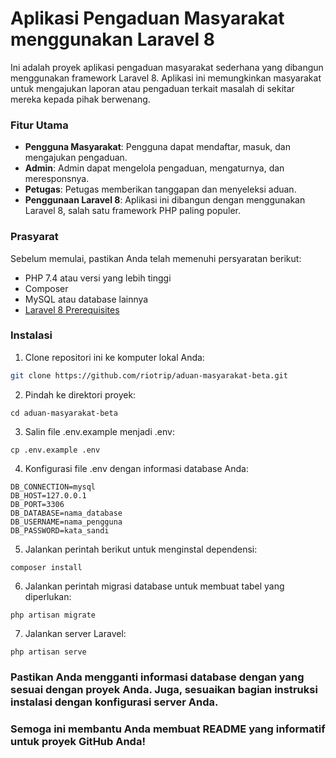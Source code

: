 # Aplikasi Pengaduan Masyarakat menggunakan Laravel 8

Ini adalah proyek aplikasi pengaduan masyarakat sederhana yang dibangun menggunakan framework Laravel 8. Aplikasi ini memungkinkan masyarakat untuk mengajukan laporan atau pengaduan terkait masalah di sekitar mereka kepada pihak berwenang.

### Fitur Utama

- **Pengguna Masyarakat**: Pengguna dapat mendaftar, masuk, dan mengajukan pengaduan.
- **Admin**: Admin dapat mengelola pengaduan, mengaturnya, dan meresponsnya.
- **Petugas**: Petugas memberikan tanggapan dan menyeleksi aduan.
- **Penggunaan Laravel 8**: Aplikasi ini dibangun dengan menggunakan Laravel 8, salah satu framework PHP paling populer.

### Prasyarat

Sebelum memulai, pastikan Anda telah memenuhi persyaratan berikut:

- PHP 7.4 atau versi yang lebih tinggi
- Composer
- MySQL atau database lainnya
- [Laravel 8 Prerequisites](https://laravel.com/docs/8.x/installation#server-requirements)

### Instalasi

1. Clone repositori ini ke komputer lokal Anda:
```bash
git clone https://github.com/riotrip/aduan-masyarakat-beta.git
```
2. Pindah ke direktori proyek:
```
cd aduan-masyarakat-beta
```
3. Salin file .env.example menjadi .env:
```
cp .env.example .env
```
4. Konfigurasi file .env dengan informasi database Anda:
```
DB_CONNECTION=mysql
DB_HOST=127.0.0.1
DB_PORT=3306
DB_DATABASE=nama_database
DB_USERNAME=nama_pengguna
DB_PASSWORD=kata_sandi
```
5. Jalankan perintah berikut untuk menginstal dependensi:
```
composer install
```
6. Jalankan perintah migrasi database untuk membuat tabel yang diperlukan:
```
php artisan migrate
```
7. Jalankan server Laravel:
```
php artisan serve
```

### Pastikan Anda mengganti informasi database dengan yang sesuai dengan proyek Anda. Juga, sesuaikan bagian instruksi instalasi dengan konfigurasi server Anda.

### Semoga ini membantu Anda membuat README yang informatif untuk proyek GitHub Anda!

